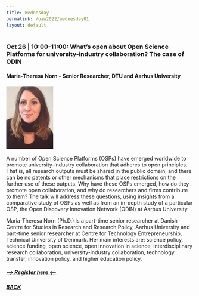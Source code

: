 ```yaml
---
title: Wednesday
permalink: /oaw2022/wednesday01
layout: default
---
```


### Oct 26 | 10:00-11:00: What’s open about Open Science Platforms for university-industry collaboration? The case of ODIN

#### Maria-Theresa Norn - Senior Researcher, DTU and Aarhus University

<img src="/images/mtn.jpg" alt="Maria-Theresa Norn" style="height: 25%; width:25%;"/>

A number of Open Science Platforms (OSPs) have emerged worldwide to promote university-industry collaboration that adheres to open principles. That is, all research outputs must be shared in the public domain, and there can be no patents or other mechanisms that place restrictions on the further use of these outputs. Why have these OSPs emerged, how do they promote open collaboration, and why do researchers and firms contribute to them? The talk will address these questions, using insights from a comparative study of OSPs as well as from an in-depth study of a particular OSP, the Open Discovery Innovation Network (ODIN) at Aarhus University.

Maria-Theresa Norn (Ph.D.) is a part-time senior researcher at Danish Centre for Studies in Research and Research Policy, Aarhus University and part-time senior researcher at Centre for Technology Entrepreneurship, Technical University of Denmark. 
Her main interests are: science policy, science funding, open science, open innovation in science, interdisciplinary research collaboration, university-industry collaboration, technology transfer, innovation policy, and higher education policy. 

##### [--> Register here <--](https://ku-dk.libwizard.com/f/oa_week_web5)

##### [BACK](https://openaccess.dk/oaw2022#programme-of-the-danish-open-access-week-2022)
